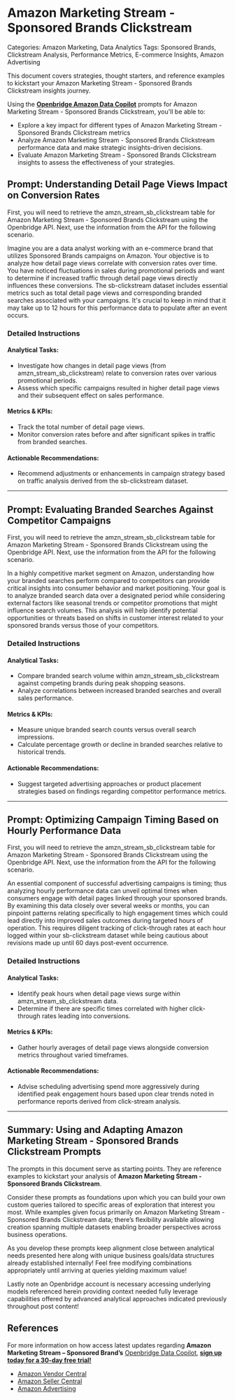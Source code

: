 # Amazon Marketing Stream - Sponsored Brands Clickstream

Categories: Amazon Marketing, Data Analytics
Tags: Sponsored Brands, Clickstream Analysis, Performance Metrics, E-commerce Insights, Amazon Advertising

This document covers strategies, thought starters, and reference examples to kickstart your Amazon Marketing Stream - Sponsored Brands Clickstream insights journey.

Using the <a href="https://chatgpt.com/g/g-Sg4qP7r3v-openbridge-data-copilot" target="_blank"><strong>Openbridge Amazon Data Copilot</strong></a> prompts for Amazon Marketing Stream - Sponsored Brands Clickstream, you'll be able to:

- Explore a key impact for different types of Amazon Marketing Stream - Sponsored Brands Clickstream metrics
- Analyze Amazon Marketing Stream - Sponsored Brands Clickstream performance data and make strategic insights-driven decisions.
- Evaluate Amazon Marketing Stream - Sponsored Brands Clickstream insights to assess the effectiveness of your strategies.

## Prompt: Understanding Detail Page Views Impact on Conversion Rates

First, you will need to retrieve the amzn_stream_sb_clickstream table for Amazon Marketing Stream - Sponsored Brands Clickstream using the Openbridge API. Next, use the information from the API for the following scenario. 

Imagine you are a data analyst working with an e-commerce brand that utilizes Sponsored Brands campaigns on Amazon. Your objective is to analyze how detail page views correlate with conversion rates over time. You have noticed fluctuations in sales during promotional periods and want to determine if increased traffic through detail page views directly influences these conversions. The sb-clickstream dataset includes essential metrics such as total detail page views and corresponding branded searches associated with your campaigns. It's crucial to keep in mind that it may take up to 12 hours for this performance data to populate after an event occurs.

### Detailed Instructions
#### Analytical Tasks:
- Investigate how changes in detail page views (from amzn_stream_sb_clickstream) relate to conversion rates over various promotional periods.
- Assess which specific campaigns resulted in higher detail page views and their subsequent effect on sales performance.
  
#### Metrics & KPIs:
- Track the total number of detail page views.
- Monitor conversion rates before and after significant spikes in traffic from branded searches.
  
#### Actionable Recommendations:
- Recommend adjustments or enhancements in campaign strategy based on traffic analysis derived from the sb-clickstream dataset.

---

## Prompt: Evaluating Branded Searches Against Competitor Campaigns

First, you will need to retrieve the amzn_stream_sb_clickstream table for Amazon Marketing Stream - Sponsored Brands Clickstream using the Openbridge API. Next, use the information from the API for the following scenario.

In a highly competitive market segment on Amazon, understanding how your branded searches perform compared to competitors can provide critical insights into consumer behavior and market positioning. Your goal is to analyze branded search data over a designated period while considering external factors like seasonal trends or competitor promotions that might influence search volumes. This analysis will help identify potential opportunities or threats based on shifts in customer interest related to your sponsored brands versus those of your competitors.

### Detailed Instructions
#### Analytical Tasks:
- Compare branded search volume within amzn_stream_sb_clickstream against competing brands during peak shopping seasons.
- Analyze correlations between increased branded searches and overall sales performance.

#### Metrics & KPIs:
- Measure unique branded search counts versus overall search impressions.
- Calculate percentage growth or decline in branded searches relative to historical trends.

#### Actionable Recommendations:
- Suggest targeted advertising approaches or product placement strategies based on findings regarding competitor performance metrics.

---

## Prompt: Optimizing Campaign Timing Based on Hourly Performance Data

First, you will need to retrieve the amzn_stream_sb_clickstream table for Amazon Marketing Stream - Sponsored Brands Clickstream using the Openbridge API. Next, use the information from the API for the following scenario.

An essential component of successful advertising campaigns is timing; thus analyzing hourly performance data can unveil optimal times when consumers engage with detail pages linked through your sponsored brands. By examining this data closely over several weeks or months, you can pinpoint patterns relating specifically to high engagement times which could lead directly into improved sales outcomes during targeted hours of operation. This requires diligent tracking of click-through rates at each hour logged within your sb-clickstream dataset while being cautious about revisions made up until 60 days post-event occurrence.

### Detailed Instructions
#### Analytical Tasks:
- Identify peak hours when detail page views surge within amzn_stream_sb_clickstream data.
- Determine if there are specific times correlated with higher click-through rates leading into conversions.

#### Metrics & KPIs:
- Gather hourly averages of detail page views alongside conversion metrics throughout varied timeframes.
  
#### Actionable Recommendations:
- Advise scheduling advertising spend more aggressively during identified peak engagement hours based upon clear trends noted in performance reports derived from click-stream analysis.

---

## Summary: Using and Adapting Amazon Marketing Stream - Sponsored Brands Clickstream Prompts
The prompts in this document serve as starting points. They are reference examples to kickstart your analysis of **Amazon Marketing Stream - Sponsored Brands Clickstream**.

Consider these prompts as foundations upon which you can build your own custom queries tailored to specific areas of exploration that interest you most. While examples given focus primarily on Amazon Marketing Stream - Sponsored Brands Clickstream data; there’s flexibility available allowing creation spanning multiple datasets enabling broader perspectives across business operations.

As you develop these prompts keep alignment close between analytical needs presented here along with unique business goals/data structures already established internally! Feel free modifying combinations appropriately until arriving at queries yielding maximum value!

Lastly note an Openbridge account is necessary accessing underlying models referenced herein providing context needed fully leverage capabilities offered by advanced analytical approaches indicated previously throughout post content!

## References   
For more information on how access latest updates regarding **Amazon Marketing Stream – Sponsored Brand’s** <a href="https://chatgpt.com/g/g-Sg4qP7r3v-openbridge-data-copilot" target="_blank">Openbridge Data Copilot</a>, <a href="https://openbridge.com" target="_blank"><strong>sign up today for a 30-day free trial!</strong></a>

<ul>
<li> <a href="https://www.openbridge.com/amazon-vendor-central/" target="_blank">Amazon Vendor Central</a> </li>
<li> <a href="https://www.openbridge.com/amazon-selling-partner/" target="_blank">Amazon Seller Central</a> </li>
<li> <a href="https://www.openbridge.com/amazon-advertising/" target="_blank">Amazon Advertising</a> </li>
</ul>
